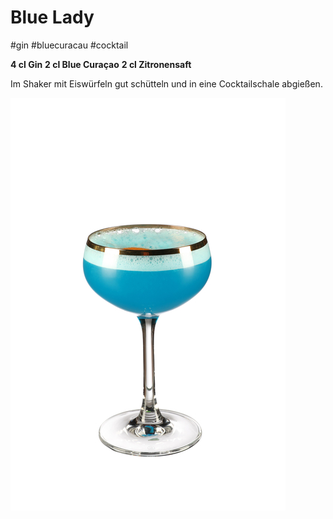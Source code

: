 # Blue Lady

\#gin #bluecuracau #cocktail

**4 cl Gin**
**2 cl Blue Curaçao**
**2 cl Zitronensaft**

Im Shaker mit Eiswürfeln gut schütteln und in eine Cocktailschale abgießen.

![5f058beb63700.jpg](../../Attachments/5f058beb63700.jpg)

